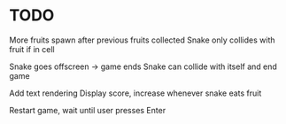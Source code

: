 # TODO

More fruits spawn after previous fruits collected
Snake only collides with fruit if in cell

Snake goes offscreen -> game ends
Snake can collide with itself and end game

Add text rendering
Display score, increase whenever snake eats fruit

Restart game, wait until user presses Enter
